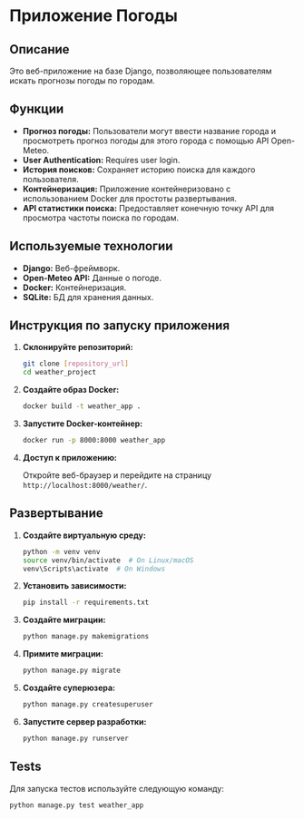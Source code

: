 # Приложение Погоды

## Описание

Это веб-приложение на базе Django, позволяющее пользователям искать прогнозы погоды по городам.

## Функции

*   **Прогноз погоды:** Пользователи могут ввести название города и просмотреть прогноз погоды для этого города с помощью API Open-Meteo.
*   **User Authentication:**  Requires user login.
*   **История поисков:** Сохраняет историю поиска для каждого пользователя.
*   **Контейнеризация:** Приложение контейнеризовано с использованием Docker для простоты развертывания.
*   **API статистики поиска:** Предоставляет конечную точку API для просмотра частоты поиска по городам.

## Используемые технологии

*   **Django:** Веб-фреймворк.
*   **Open-Meteo API:** Данные о погоде.
*   **Docker:** Контейнеризация.
*   **SQLite:** БД для хранения данных.

## Инструкция по запуску приложения

1.  **Склонируйте репозиторий:**

    ```bash
    git clone [repository_url]
    cd weather_project
    ```

2.  **Создайте образ Docker:**

    ```bash
    docker build -t weather_app .
    ```

3.  **Запустите Docker-контейнер:**

    ```bash
    docker run -p 8000:8000 weather_app
    ```

4.  **Доступ к приложению:**

    Откройте веб-браузер и перейдите на страницу `http://localhost:8000/weather/`.

## Развертывание

1.  **Создайте виртуальную среду:**

    ```bash
    python -m venv venv
    source venv/bin/activate  # On Linux/macOS
    venv\Scripts\activate  # On Windows
    ```

2.  **Установить зависимости:**

    ```bash
    pip install -r requirements.txt
    ```

3.  **Создайте миграции:**

    ```bash
    python manage.py makemigrations
    ```


4.  **Примите миграции:**

    ```bash
    python manage.py migrate
    ```

5.  **Создайте суперюзера:**

    ```bash
    python manage.py createsuperuser
    ```

6.  **Запустите сервер разработки:**

    ```bash
    python manage.py runserver
    ```

## Tests

Для запуска тестов используйте следующую команду:

    python manage.py test weather_app
